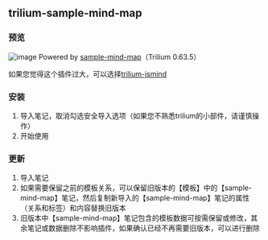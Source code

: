 ## trilium-sample-mind-map
### 预览
![image](https://github.com/waterovo/trilium-sample-mind-map/assets/61768530/4fa93e38-c9dc-4dd4-993d-9130de09db46)
Powered by [sample-mind-map](https://github.com/wanglin2/mind-map)（Trilium 0.63.5）

如果您觉得这个插件过大，可以选择[trilium-jsmind](https://github.com/waterovo/trilium-jsmind)
### 安装
1. 导入笔记，取消勾选安全导入选项（如果您不熟悉trilium的小部件，请谨慎操作）
2. 开始使用
### 更新
1. 导入笔记
2. 如果需要保留之前的模板关系，可以保留旧版本的【模板】中的【sample-mind-map】笔记，然后复制新导入的【sample-mind-map】笔记的属性（关系和标签）和内容替换旧版本
3. 旧版本中【sample-mind-map】笔记包含的模板数据可按需保留或修改，其余笔记或数据删除不影响插件，如果确认已经不再需要旧版本，可以进行删除
